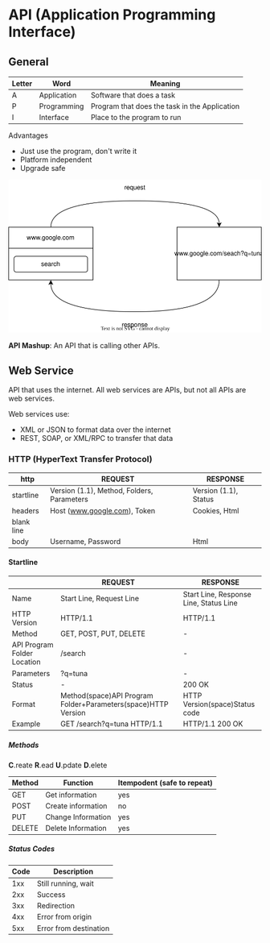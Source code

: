# API (Application Programming Interface)

## General

|Letter|Word|Meaning|
|-|-|-|
|A|Application|Software that does a task|
|P|Programming|Program that does the task in the Application|
|I|Interface|Place to the program to run|

Advantages
* Just use the program, don't write it
* Platform independent
* Upgrade safe
</a>

![request_response](../drawio/request_response.drawio.svg)

__API Mashup__: An API that is calling other APIs.

##  Web Service

API that uses the internet. All web services are APIs, but not all APIs are web services.  

Web services use:
* XML or JSON to format data over the internet
* REST, SOAP, or XML/RPC to transfer that data
</a>

### HTTP (HyperText Transfer Protocol)

|http|REQUEST|RESPONSE|
|-|-|-|
|startline|Version (1.1), Method, Folders, Parameters|Version (1.1), Status|
|headers|Host (www.google.com), Token|Cookies, Html|
|blank line|||
|body|Username, Password|Html|

#### Startline

||REQUEST|RESPONSE|
|-|-|-|
|Name|Start Line, Request Line|Start Line, Response Line, Status Line|
|HTTP Version|HTTP/1.1|HTTP/1.1|
|Method|GET, POST, PUT, DELETE|-|
|API Program Folder Location|/search|-|
|Parameters|?q=tuna|-|
|Status|-|200 OK|
|Format|Method(space)API Program Folder+Parameters(space)HTTP Version|HTTP Version(space)Status code|
|Example|GET /search?q=tuna HTTP/1.1|HTTP/1.1 200 OK|

##### Methods

__C__.reate __R__.ead __U__.pdate __D__.elete

|Method|Function|Itempodent (safe to repeat)|
|-|-|-|
|GET|Get information|yes|
|POST|Create information|no|
|PUT|Change Information|yes|
|DELETE|Delete Information|yes|

##### Status Codes

|Code|Description|
|-|-|
|1xx|Still running, wait|
|2xx|Success|
|3xx|Redirection|
|4xx|Error from origin|
|5xx|Error from destination|
